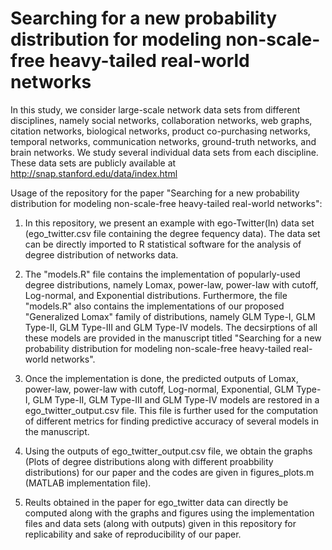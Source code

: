 # Searching for a new probability distribution for modeling non-scale-free heavy-tailed real-world networks

In this study, we consider large-scale network data sets from different disciplines, namely social networks, collaboration networks, web graphs, citation networks, biological networks, product co-purchasing networks, temporal networks, communication networks, ground-truth networks, and brain networks. We study several individual data sets from each discipline. These data sets are publicly available at http://snap.stanford.edu/data/index.html

Usage of the repository for the paper "Searching for a new probability distribution for modeling non-scale-free heavy-tailed real-world networks": 

1. In this repository, we present an example with ego-Twitter(In) data set (ego_twitter.csv file containing the degree fequency data). The data set can be directly imported to R statistical software for the analysis of degree distribution of networks data. 

2. The "models.R" file contains the implementation of popularly-used degree distributions, namely Lomax, power-law, power-law with cutoff, Log-normal, and Exponential distributions. Furthermore, the file "models.R" also contains the implementations of our proposed "Generalized Lomax" family of distributions, namely GLM Type-I, GLM Type-II, GLM Type-III and GLM Type-IV models. The decsirptions of all these models are provided in the manuscript titled "Searching for a new probability distribution for modeling non-scale-free heavy-tailed real-world networks". 

3. Once the implementation is done, the predicted outputs of Lomax, power-law, power-law with cutoff, Log-normal, Exponential, GLM Type-I, GLM Type-II, GLM Type-III and GLM Type-IV models are restored in a ego_twitter_output.csv file. This file is further used for the computation of different metrics for finding predictive accuracy of several models in the manuscript. 

4. Using the outputs of ego_twitter_output.csv file, we obtain the graphs (Plots of degree distributions along with different proabbility distributions) for our paper and the codes are given in figures_plots.m (MATLAB implementation file). 

5. Reults obtained in the paper for ego_twitter data can directly be computed along with the graphs and figures using the implementation files and data sets (along with outputs) given in this repository for replicability and sake of reproducibility of our paper. 
